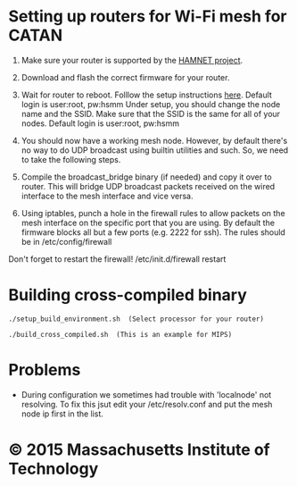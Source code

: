# Setting up routers for Wi-Fi mesh for CATAN

1. Make sure your router is supported by the [HAMNET project](http://broadband-hamnet.org/).

2. Download and flash the correct firmware for your router.

3. Wait for router to reboot.  Folllow the setup instructions [here](http://www.broadband-hamnet.org/documentation/68-firmware-installation-instructions.html).  Default login is user:root, pw:hsmm
   Under setup, you should change the node name and the SSID.  Make sure that the SSID is the same for all of your nodes.  Default login is user:root, pw:hsmm

4. You should now have a working mesh node.  However, by default there's no way to do UDP broadcast using builtin utilities and such.  So, we need to take the following steps.

5. Compile the broadcast_bridge binary (if needed) and copy it over to router.  This will bridge UDP broadcast packets received on the wired interface to the mesh interface and vice versa.

6. Using iptables, punch a hole in the firewall rules to allow packets on the mesh interface on the specific port that you are using.  By default the firmware blocks all but a few ports (e.g. 2222 for ssh).  The rules should be in /etc/config/firewall

Don't forget to restart the firewall! /etc/init.d/firewall restart


# Building cross-compiled binary

	./setup_build_environment.sh  (Select processor for your router)

	./build_cross_compiled.sh  (This is an example for MIPS)

# Problems

- During configuration we sometimes had trouble with 'localnode' not resolving.  To fix this jsut edit your /etc/resolv.conf and put the mesh node ip first in the list.

# © 2015 Massachusetts Institute of Technology